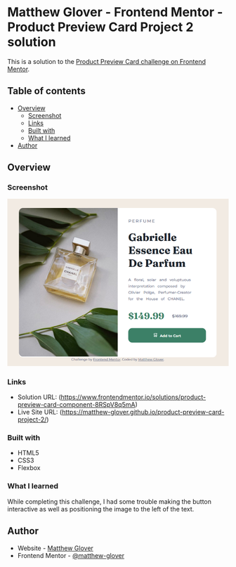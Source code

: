 # Matthew Glover - Frontend Mentor - Product Preview Card Project 2 solution

This is a solution to the [Product Preview Card challenge on Frontend Mentor](https://www.frontendmentor.io/challenges/product-preview-card-component-GO7UmttRfa).

## Table of contents

- [Overview](#overview)
  - [Screenshot](#screenshot)
  - [Links](#links)
  - [Built with](#built-with)
  - [What I learned](#what-i-learned)
- [Author](#author)

## Overview

### Screenshot

![](./screenshot.png)

### Links

- Solution URL: (https://www.frontendmentor.io/solutions/product-preview-card-component-8RSpV8q5mA)
- Live Site URL: (https://matthew-glover.github.io/product-preview-card-project-2/)

### Built with

- HTML5
- CSS3
- Flexbox

### What I learned

While completing this challenge, I had some trouble making the button interactive as well as positioning the image to the left of the text. 

## Author

- Website - [Matthew Glover](https://github.com/matthew-glover)
- Frontend Mentor - [@matthew-glover](https://www.frontendmentor.io/profile/matthew-glover)